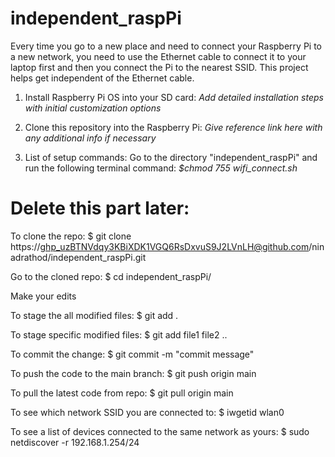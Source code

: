 # independent_raspPi

Every time you go to a new place and need to connect your Raspberry Pi to a new network, you need to use the Ethernet cable to connect it to your laptop first and then you connect the Pi to the nearest SSID.
This project helps get independent of the Ethernet cable.

1. Install Raspberry Pi OS into your SD card:
   *Add detailed installation steps with initial customization options*
   
3. Clone this repository into the Raspberry Pi:
   *Give reference link here with any additional info if necessary*
   
4. List of setup commands:
   Go to the directory "independent_raspPi" and run the following terminal command:
   *$chmod 755 wifi_connect.sh*
   
# Delete this part later:

To clone the repo:
$ git clone https://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@github.com/ninadrathod/independent_raspPi.git

Go to the cloned repo:
$ cd independent_raspPi/

Make your edits

To stage the all modified files:
$ git add . 

To stage specific modified files:
$ git add file1 file2 ..

To commit the change:
$ git commit -m "commit message"

To push the code to the main branch:
$ git push origin main

To pull the latest code from repo:
$ git pull origin main

To see which network SSID you are connected to:
$ iwgetid wlan0

To see a list of devices connected to the same network as yours:
$ sudo netdiscover -r 192.168.1.254/24
